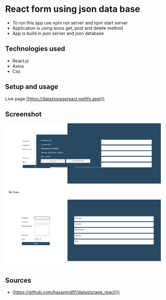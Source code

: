 # React form using json data base

- To run this app use npm run server and npm start server
- Application is using axios get, post and delete method
- App is build in json server and json database

## Technologies used

- React.js
- Axios
- Css

## Setup and usage

Live page [https://datastoragereact.netlify.app]()

## Screenshot

<img src="src\asset\React-App (1).png"/>
<br/>
<img src="src\asset\React-App.png"/>

## Sources

- [https://github.com/hasanmd91/datastorage_react]()
